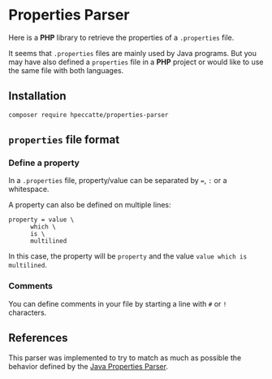 # Properties Parser

Here is a **PHP** library to retrieve the properties of a `.properties` file.

It seems that `.properties` files are mainly used by Java programs. But you may have also defined a `properties` file in a **PHP** project or would like to use the same file with both languages.

## Installation

    composer require hpeccatte/properties-parser

## `properties` file format

### Define a property

In a `.properties` file, property/value can be separated by `=`, `:` or a whitespace.

A property can also be defined on multiple lines:

    property = value \
          which \
          is \
          multilined

In this case, the property will be `property` and the value `value which is multilined`.

### Comments

You can define comments in your file by starting a line with `#` or `!` characters.

## References

This parser was implemented to try to match as much as possible the behavior defined by the [Java Properties Parser](https://docs.oracle.com/javase/10/docs/api/java/util/Properties.html).